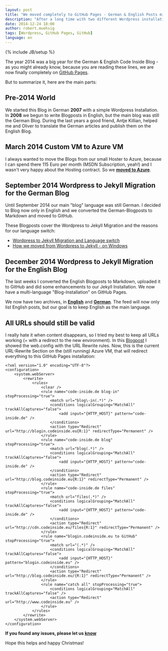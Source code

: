 ```yaml
---
layout: post
title: "We moved completely to GitHub Pages - German & English Posts migrated!"
description: "After a long time with two different Wordpress installations we are finally on completely on GitHub Pages."
date: 2014-12-24 18:00
author: robert.muehsig
tags: [Wordpress, GitHub Pages, GitHub]
language: en
---
```

{% include JB/setup %}

The year 2014 was a big year for the German & English Code Inside Blog - as you might already know, because you are reading these lines, we are now finally completely on [GitHub Pages](https://github.com/Code-Inside/Blog/). 

But to summarize it, here are the main parts:

## Pre-2014 World
We started this Blog in German __2007__ with a simple Wordpress Installation. In __2008__ we begun to write Blogposts in English, but the main blog was still the German Blog. During the last years a good friend, Antje Killian, helped me and Oliver to translate the German articles and publish them on the English Blog. 

## March 2014 Custom VM to Azure VM
I always wanted to move the Blogs from our small Hoster to Azure, because I can spend there 115 Euro per month (MSDN Subscription, yeah!) and I wasn't very happy about the Hosting contract. So we __[moved to Azure](http://blog.codeinside.eu/2014/03/05/move-to-windows-azure-vms-word-press-migration-dns-changes/)__.

## September 2014 Wordpress to Jekyll Migration for the German Blog

Until September 2014 our main "blog" language was still German. I decided to Blog now only in English and we converted the German-Blogposts to Markdown and moved to GitHub.

These Blogposts cover the Wordpress to Jekyll Migration and the reasons for our language switch:

* [Wordpress to Jekyll Migration and Language switch](http://blog.codeinside.eu/2014/09/01/WordPress-To-Jekyll-Migration-And-Language-Switch/)
* [How we moved from Wordpress to Jekyll - on Windows](http://blog.codeinside.eu/2014/09/13/How-We-Moved-From-Wordpress-To-Jekyll-On-Windows/)

## December 2014 Wordpress to Jekyll Migration for the English Blog

The last weeks I converted the English Blogposts to Markdown, uploaded it to GitHub and did some enhancements to our Jekyll Installation. We now have a multi-language "Blog-Installation" on GitHub Pages.

We now have two archives, in __[English](http://blog.codeinside.eu/archive/)__ and __[German](http://blog.codeinside.eu/archive-de/)__. The feed will now only list English posts, but our goal is to keep English as the main language.

## All URLs should still be valid

I really hate it when content disappears, so I tried my best to keep all URLs working (= with a redirect to the new environment). In this [Blogpost](http://blog.codeinside.eu/2014/03/05/move-to-windows-azure-vms-word-press-migration-dns-changes/) I showed the web.config with the URL Rewrite rules. 
Now, this is the current URL-Rewrite Section on the (still running) Azure VM, that will redirect everything to this GitHub Pages installation:

    <?xml version="1.0" encoding="UTF-8"?>
    <configuration>
        <system.webServer>
            <rewrite>
                <rules>
                    <clear />
                    <rule name="code-inside.de blog-in" stopProcessing="true">
                        <match url="blog\-in(.*)" />
                        <conditions logicalGrouping="MatchAll" trackAllCaptures="false">
                            <add input="{HTTP_HOST}" pattern="code-inside.de" />
                        </conditions>
                        <action type="Redirect" url="http://blogin.codeinside.eu{R:1}" redirectType="Permanent" />
                    </rule>
                    <rule name="code-inside.de blog" stopProcessing="true">
                        <match url="blog(.*)" />
                        <conditions logicalGrouping="MatchAll" trackAllCaptures="false">
                            <add input="{HTTP_HOST}" pattern="code-inside.de" />
                        </conditions>
                        <action type="Redirect" url="http://blog.codeinside.eu{R:1}" redirectType="Permanent" />
                    </rule>
                    <rule name="code-inside.de files" stopProcessing="true">
                        <match url="files(.*)" />
                        <conditions logicalGrouping="MatchAll" trackAllCaptures="false">
                            <add input="{HTTP_HOST}" pattern="code-inside.de" />
                        </conditions>
                        <action type="Redirect" url="http://cdn.codeinside.eu/files{R:1}" redirectType="Permanent" />
                    </rule>
    				<rule name="blogin.codeinside.eu to GitHub" stopProcessing="true">
    				    <match url="(.*)" />
                        <conditions logicalGrouping="MatchAll" trackAllCaptures="false">
                            <add input="{HTTP_HOST}" pattern="blogin.codeinside.eu" />
                        </conditions>
                        <action type="Redirect" url="http://blog.codeinside.eu/{R:1}" redirectType="Permanent" />
                    </rule>
                    <rule name="catch all" stopProcessing="true">
                        <conditions logicalGrouping="MatchAll" trackAllCaptures="false" />
                        <action type="Redirect" url="http://www.codeinside.eu" />
                    </rule>
                </rules>
            </rewrite>
        </system.webServer>
    </configuration>

__If you found any issues, please let us [know](https://github.com/Code-Inside/Blog/issues)__

Hope this helps and happy Christmas!